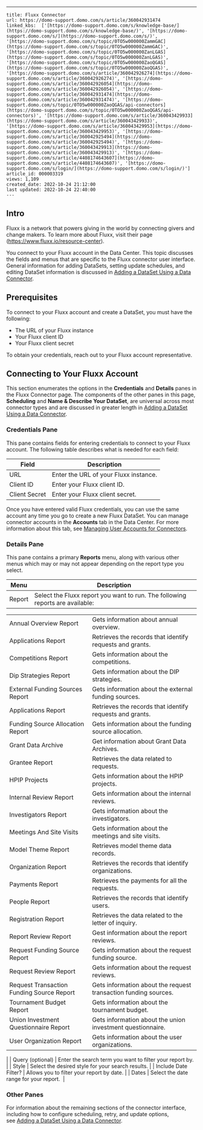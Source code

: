 ---
    title: Fluxx Connector
    url: https://domo-support.domo.com/s/article/360042931474
    linked_kbs:  ['[https://domo-support.domo.com/s/knowledge-base/](https://domo-support.domo.com/s/knowledge-base/)', '[https://domo-support.domo.com/s/](https://domo-support.domo.com/s/)', '[https://domo-support.domo.com/s/topic/0TO5w000000ZammGAC](https://domo-support.domo.com/s/topic/0TO5w000000ZammGAC)', '[https://domo-support.domo.com/s/topic/0TO5w000000ZanLGAS](https://domo-support.domo.com/s/topic/0TO5w000000ZanLGAS)', '[https://domo-support.domo.com/s/topic/0TO5w000000ZaoQGAS](https://domo-support.domo.com/s/topic/0TO5w000000ZaoQGAS)', '[https://domo-support.domo.com/s/article/360042926274](https://domo-support.domo.com/s/article/360042926274)', '[https://domo-support.domo.com/s/article/360042926054](https://domo-support.domo.com/s/article/360042926054)', '[https://domo-support.domo.com/s/article/360042931474](https://domo-support.domo.com/s/article/360042931474)', '[https://domo-support.domo.com/s/topic/0TO5w000000ZaoQGAS/api-connectors](https://domo-support.domo.com/s/topic/0TO5w000000ZaoQGAS/api-connectors)', '[https://domo-support.domo.com/s/article/360043429933](https://domo-support.domo.com/s/article/360043429933)', '[https://domo-support.domo.com/s/article/360043429953](https://domo-support.domo.com/s/article/360043429953)', '[https://domo-support.domo.com/s/article/360042925494](https://domo-support.domo.com/s/article/360042925494)', '[https://domo-support.domo.com/s/article/360043429913](https://domo-support.domo.com/s/article/360043429913)', '[https://domo-support.domo.com/s/article/4408174643607](https://domo-support.domo.com/s/article/4408174643607)', '[https://domo-support.domo.com/s/login/](https://domo-support.domo.com/s/login/)']
    article_id: 000003319
    views: 1,109
    created_date: 2022-10-24 21:12:00
    last updated: 2022-10-24 22:40:00
    ---



Intro
-----


Fluxx is a network that powers giving in the world by connecting givers and change makers. To learn more about Fluxx, visit their page (<https://www.fluxx.io/resource-center>).


You connect to your Fluxx account in the Data Center. This topic discusses the fields and menus that are specific to the Fluxx connector user interface. General information for adding DataSets, setting update schedules, and editing DataSet information is discussed in [Adding a DataSet Using a Data Connector](/s/article/360042926274).


Prerequisites
-------------


To connect to your Fluxx account and create a DataSet, you must have the following:


* The URL of your Fluxx instance
* Your Fluxx client ID
* Your Fluxx client secret


To obtain your credentials, reach out to your Fluxx account representative. 


Connecting to Your Fluxx Account
--------------------------------


This section enumerates the options in the **Credentials** and **Details** panes in the Fluxx Connector page. The components of the other panes in this page, **Scheduling** and **Name & Describe Your DataSet**, are universal across most connector types and are discussed in greater length in [Adding a DataSet Using a Data Connector](/s/article/360042926274 "Adding a DataSet Using a Data Connector").


### Credentials Pane


This pane contains fields for entering credentials to connect to your Fluxx account. The following table describes what is needed for each field:  




| Field | Description |
| --- | --- |
| URL | Enter the URL of your Fluxx instance. |
| Client ID | Enter your Fluxx client ID. |
| Client Secret | Enter your Fluxx client secret.  |


Once you have entered valid Fluxx credentials, you can use the same account any time you go to create a new Fluxx DataSet. You can manage connector accounts in the **Accounts** tab in the Data Center. For more information about this tab, see [Managing User Accounts for Connectors](/s/article/360042926054 "Managing User Accounts for Connectors").


### Details Pane


This pane contains a primary **Reports** menu, along with various other menus which may or may not appear depending on the report type you select.




| Menu | Description |
| --- | --- |
| Report | Select the Fluxx report you want to run. The following reports are available:

|  |  |
| --- | --- |
| Annual Overview Report | Gets information about annual overview. |
| Applications Report | Retrieves the records that identify requests and grants. |
| Competitions Report | Gets information about the competitions. |
| Dip Strategies Report | Gets information about the DIP strategies. |
| External Funding Sources Report | Gets information about the external funding sources. |
| Applications Report | Retrieves the records that identify requests and grants. |
| Funding Source Allocation Report | Gets information about the funding source allocation. |
| Grant Data Archive | Get information about Grant Data Archives. |
| Grantee Report | Retrieves the data related to requests. |
| HPIP Projects | Gets information about the HPIP projects. |
| Internal Review Report | Gets information about the internal reviews. |
| Investigators Report | Gets information about the investigators. |
| Meetings And Site Visits | Gets information about the meetings and site visits. |
| Model Theme Report | Retrieves model theme data records. |
| Organization Report | Retrieves the records that identify organizations. |
| Payments Report | Retrieves the payments for all the requests. |
| People Report | Retrieves the records that identify users. |
| Registration Report | Retrieves the data related to the letter of inquiry. |
| Report Review Report | Gest information about the report reviews. |
| Request Funding Source Report | Gets information about the request funding source. |
| Request Review Report | Gets information about the request reviews. |
| Request Transaction Funding Source Report | Gets information about the request transaction funding sources. |
| Tournament Budget Report | Gets information about the tournament budget. |
| Union Investment Questionnaire Report | Gets information about the union investment questionnaire. |
| User Organization Report | Gets information about the user organizations. |

 |
| Query (optional) | Enter the search term you want to filter your report by. |
| Style | Select the desired style for your search results. |
| Include Date Filter? | Allows you to filter your report by date. |
| Dates | Select the date range for your report.  |


### Other Panes


For information about the remaining sections of the connector interface, including how to configure scheduling, retry, and update options, see [Adding a DataSet Using a Data Connector](/s/article/360042926274).

